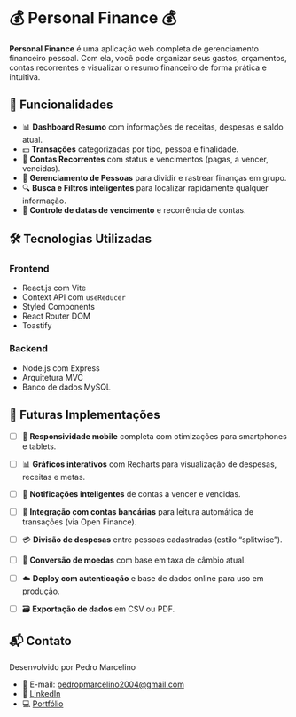 # 💰 Personal Finance 💰

**Personal Finance** é uma aplicação web completa de gerenciamento financeiro pessoal. Com ela, você pode organizar seus gastos, orçamentos, contas recorrentes e visualizar o resumo financeiro de forma prática e intuitiva.


## 🚀 Funcionalidades

- 📊 **Dashboard Resumo** com informações de receitas, despesas e saldo atual.
- 💵 **Transações** categorizadas por tipo, pessoa e finalidade.
- 🧾 **Contas Recorrentes** com status e vencimentos (pagas, a vencer, vencidas).
- 👥 **Gerenciamento de Pessoas** para dividir e rastrear finanças em grupo.
- 🔍 **Busca e Filtros inteligentes** para localizar rapidamente qualquer informação.
- 📅 **Controle de datas de vencimento** e recorrência de contas.


## 🛠️ Tecnologias Utilizadas
### Frontend
- React.js com Vite
- Context API com `useReducer`
- Styled Components
- React Router DOM
- Toastify

### Backend
- Node.js com Express
- Arquitetura MVC
- Banco de dados MySQL


## 🔮 Futuras Implementações
- [ ] 📱 **Responsividade mobile** completa com otimizações para smartphones e tablets.
- [ ] 📊 **Gráficos interativos** com Recharts para visualização de despesas, receitas e metas.
- [ ] 🔔 **Notificações inteligentes** de contas a vencer e vencidas.
- [ ] 🏦 **Integração com contas bancárias** para leitura automática de transações (via Open Finance).
- [ ] 💳 **Divisão de despesas** entre pessoas cadastradas (estilo “splitwise”).
- [ ] 🧮 **Conversão de moedas** com base em taxa de câmbio atual.
- [ ] ☁️ **Deploy com autenticação** e base de dados online para uso em produção.
- [ ] 🗃️ **Exportação de dados** em CSV ou PDF.


## 📬 Contato
Desenvolvido por Pedro Marcelino
- 📧 E-mail: pedropmarcelino2004@gmail.com
- 💼 [LinkedIn](https://www.linkedin.com/in/pedro-paulo-marcelino)
- 💻 [Portfólio](https://pedromarcelino7.github.io/Portfolio)